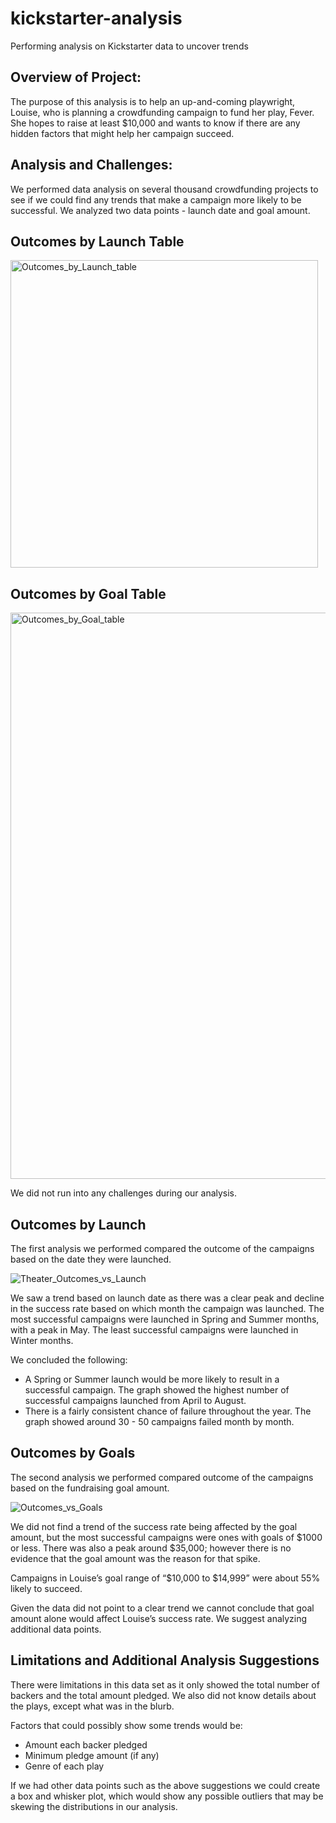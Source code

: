 # kickstarter-analysis
Performing analysis on Kickstarter data to uncover trends

## Overview of Project: 

The purpose of this analysis is to help an up-and-coming playwright, Louise, who is planning a crowdfunding campaign to fund her play, Fever. She hopes to raise at least $10,000 and wants to know if there are any hidden factors that might help her campaign succeed.

## Analysis and Challenges: 

We performed data analysis on several thousand crowdfunding projects to see if we could find any trends that make a campaign more likely to be successful. We analyzed two data points - launch date and goal amount.

## Outcomes by Launch Table
<img width="492" alt="Outcomes_by_Launch_table" src="https://user-images.githubusercontent.com/66224990/162629680-7a4f70b8-1e65-4464-9efc-e8852f0a2cdf.png">

## Outcomes by Goal Table
<img width="906" alt="Outcomes_by_Goal_table" src="https://user-images.githubusercontent.com/66224990/162629691-29958c5e-f7d1-4b28-bc27-2b1207cc763c.png">


We did not run into any challenges during our analysis. 

## Outcomes by Launch

The first analysis we performed compared the outcome of the campaigns based on the date they were launched.

![Theater_Outcomes_vs_Launch](https://user-images.githubusercontent.com/66224990/162535786-e245d62d-b658-4c81-a3dd-6c52acc60c93.png)

We saw a trend based on launch date as there was a clear peak and decline in the success rate based on which month the campaign was launched. The most successful campaigns were launched in Spring and Summer months, with a peak in May. The least successful campaigns were launched in Winter months.  

We concluded the following: 
* A Spring or Summer launch would be more likely to result in a successful campaign. The graph showed the highest number of successful campaigns launched from April to August.
* There is a fairly consistent chance of failure throughout the year. The graph showed around 30 - 50 campaigns failed month by month.  

## Outcomes by Goals
The second analysis we performed compared outcome of the campaigns based on the fundraising goal amount. 

![Outcomes_vs_Goals](https://user-images.githubusercontent.com/66224990/162535812-afd5c23e-a0d8-4f1c-b523-86e1aab6e41a.png)

We did not find a trend of the success rate being affected by the goal amount, but the most successful campaigns were ones with goals of $1000 or less. There was also a peak around $35,000; however there is no evidence that the goal amount was the reason for that spike.

Campaigns in Louise’s goal range of “$10,000 to $14,999” were about 55% likely to succeed. 

Given the data did not point to a clear trend we cannot conclude that goal amount alone would affect Louise’s success rate. We suggest analyzing additional data points. 

## Limitations and Additional Analysis Suggestions

There were limitations in this data set as it only showed the total number of backers and the total amount pledged. We also did not know details about the plays, except what was in the blurb. 

Factors that could possibly show some trends would be:
* Amount each backer pledged
* Minimum pledge amount (if any)
* Genre of each play

If we had other data points such as the above suggestions we could create a box and whisker plot, which would show any possible outliers that may be skewing the distributions in our analysis. 

